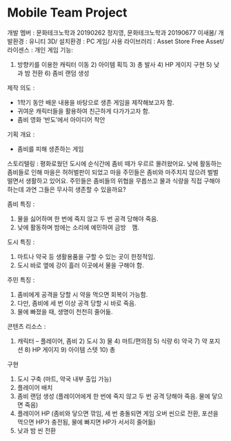 # Mobile Team Project 
개발 멤버 : 문화테크노학과 20190262 정지영, 문화테크노학과 20190677 이새봄/ 개발환경 : 유니티 3D/ 설치환경 : PC 게임/ 사용 라이브러리 : Asset Store Free Asset/ 라이센스 : 개인
게임 기능:
1) 방향키를 이용한 캐릭터 이동 2) 아이템 획득 3) 총 발사 4) HP 게이지 구현 5) 낮과 밤 전환 6) 좀비 랜덤 생성

제작 의도 :
- 1학기 동안 배운 내용을 바탕으로 생존 게임을 제작해보고자 함. 
- 귀여운 캐릭터들을 활용하여 친근하게 다가가고자 함. 
- 좀비 영화 ‘반도’에서 아이디어 착안
 
기획 개요 :
- 좀비를 피해 생존하는 게임

스토리텔링 :
평화로웠던 도시에 순식간에 좀비 떼가 우르르 몰려왔어요. 낮에 활동하는 좀비들로 인해 마을은 허허벌판이 되었고 마을 주민들은 좀비와 마주치지 않으려 벌벌 떨면서 생활하고 있어요. 주민들은 좀비들의 위협을 무릅쓰고 물과 식량을 직접 구해야 하는데 과연 그들은 무사히 생존할 수 있을까요?

좀비 특징 : 
1. 물을 싫어하며 한 번에 죽지 않고 두 번 공격 당해야 죽음. 
2. 낮에 활동하며 밤에는 소리에 예민하여 금방　깸.

도시 특징 :
1. 마트나 약국 등 생활용품을 구할 수 있는 곳이 한정적임. 
2. 도시 바로 옆에 강이 흘러 이곳에서 물을 구해야 함. 


주민 특징 :
1. 좀비에게 공격을 당할 시 약을 먹으면 회복이 가능함.
2. 다만, 좀비에 세 번 이상 공격 당할 시 바로 죽음. 
3. 물에 빠졌을 때, 생명이 천천히 줄어듦. 

콘텐츠 리소스 <Asset Store Free Asset> :
1) 캐릭터 – 플레이어, 좀비 2) 도시 3) 물 4) 마트/편의점 5) 식량 6) 약국 7) 약 포지션 8) HP 게이지 9) 아이템 스텟 10) 총

구현

 1. 도시 구축 (마트, 약국 내부 출입 가능)
 2. 플레이어 배치
 3. 좀비 랜덤 생성
 (플레이어에게 한 번에 죽지 않고 두 번 공격 당해야 죽음. 물에 닿으면 죽음) 
 4. 플레이어 HP 
 (좀비와 닿으면 깎임, 세 번 충돌되면 게임 오버 씬으로 전환, 포션을 먹으면 HP가 충전됨, 물에 빠지면 HP가 서서히 줄어듦)
 5. 낮과 밤 씬 전환
